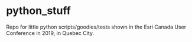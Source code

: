 # python_stuff
Repo for little python scripts/goodies/tests shown in the Esri Canada User Conference in 2019, in Quebec City.